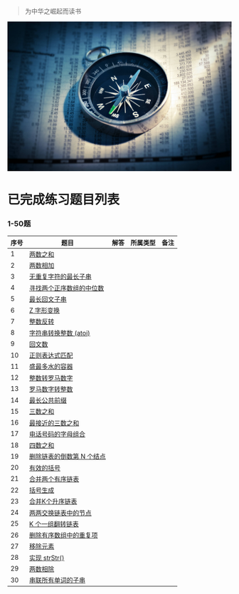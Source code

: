 > 为中华之崛起而读书

![](image/time.jpg)

# 已完成练习题目列表

### 1-50题

| 序号 | 题目                                                         | 解答 | 所属类型 | 备注 |
| ---- | ------------------------------------------------------------ | ---- | -------- | ---- |
| 1    | [两数之和](https://leetcode-cn.com/problems/two-sum)         |      |          |      |
| 2    | [两数相加](https://leetcode-cn.com/problems/add-two-numbers) |      |          |      |
| 3    | [无重复字符的最长子串](https://leetcode-cn.com/problems/longest-substring-without-repeating-characters) |      |          |      |
| 4    | [寻找两个正序数组的中位数](https://leetcode-cn.com/problems/median-of-two-sorted-arrays) |      |          |      |
| 5    | [最长回文子串](https://leetcode-cn.com/problems/longest-palindromic-substring) |      |          |      |
| 6    | [Z 字形变换](https://leetcode-cn.com/problems/zigzag-conversion) |      |          |      |
| 7    | [整数反转](https://leetcode-cn.com/problems/reverse-integer) |      |          |      |
| 8    | [字符串转换整数 (atoi)](https://leetcode-cn.com/problems/string-to-integer-atoi) |      |          |      |
| 9    | [回文数](https://leetcode-cn.com/problems/palindrome-number) |      |          |      |
| 10   | [正则表达式匹配](https://leetcode-cn.com/problems/regular-expression-matching) |      |          |      |
| 11   | [盛最多水的容器](https://leetcode-cn.com/problems/container-with-most-water) |      |          |      |
| 12   | [ 整数转罗马数字](https://leetcode-cn.com/problems/integer-to-roman) |      |          |      |
| 13   | [罗马数字转整数](https://leetcode-cn.com/problems/roman-to-integer) |      |          |      |
| 14   | [最长公共前缀](https://leetcode-cn.com/problems/longest-common-prefix) |      |          |      |
| 15   | [三数之和](https://leetcode-cn.com/problems/3sum)            |      |          |      |
| 16   | [最接近的三数之和](https://leetcode-cn.com/problems/3sum-closest) |      |          |      |
| 17   | [电话号码的字母组合](https://leetcode-cn.com/problems/letter-combinations-of-a-phone-number) |      |          |      |
| 18   | [四数之和](https://leetcode-cn.com/problems/4sum)            |      |          |      |
| 19   | [删除链表的倒数第 N 个结点](https://leetcode-cn.com/problems/remove-nth-node-from-end-of-list) |      |          |      |
| 20   | [有效的括号](https://leetcode-cn.com/problems/valid-parentheses) |      |          |      |
| 21   | [合并两个有序链表](https://leetcode-cn.com/problems/merge-two-sorted-lists) |      |          |      |
| 22   | [括号生成](https://leetcode-cn.com/problems/generate-parentheses) |      |          |      |
| 23   | [ 合并K个升序链表](https://leetcode-cn.com/problems/merge-k-sorted-lists) |      |          |      |
| 24   | [两两交换链表中的节点](https://leetcode-cn.com/problems/swap-nodes-in-pairs) |      |          |      |
| 25   | [K 个一组翻转链表](https://leetcode-cn.com/problems/reverse-nodes-in-k-group) |      |          |      |
| 26   | [删除有序数组中的重复项](https://leetcode-cn.com/problems/remove-duplicates-from-sorted-array) |      |          |      |
| 27   | [移除元素](https://leetcode-cn.com/problems/remove-element)  |      |          |      |
| 28   | [实现 strStr()](https://leetcode-cn.com/problems/implement-strstr) |      |          |      |
| 29   | [两数相除](https://leetcode-cn.com/problems/divide-two-integers) |      |          |      |
| 30   | [串联所有单词的子串](https://leetcode-cn.com/problems/substring-with-concatenation-of-all-words) |      |          |      |

